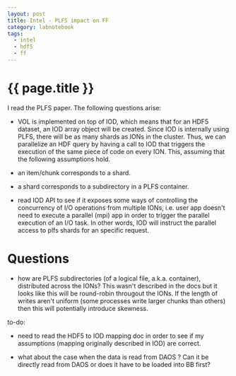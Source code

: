 ```yaml
---
layout: post
title: Intel - PLFS impact on FF
category: labnotebook
tags:
  - intel
  - hdf5
  - ff
---
```


# {{ page.title }}

I read the PLFS paper. The following questions arise:

  - VOL is implemented on top of IOD, which means that for an HDF5 dataset, an IOD array object will 
    be created. Since IOD is internally using PLFS, there will be as many shards as IONs in the 
    cluster. Thus, we can parallelize an HDF query by having a call to IOD that triggers the 
    execution of the same piece of code on every ION. This, assuming that the following assumptions 
    hold.

  - an item/chunk corresponds to a shard.

  - a shard corresponds to a subdirectory in a PLFS container.

  - read IOD API to see if it exposes some ways of controlling the concurrency of I/O operations 
    from multiple IONs, i.e. user app doesn't need to execute a parallel (mpi) app in order to 
    trigger the parallel execution of an I/O task. In other words, IOD will instruct the parallel 
    access to plfs shards for an specific request.

# Questions

  - how are PLFS subdirectories (of a logical file, a.k.a. container), distributed across the IONs? 
    This wasn't described in the docs but it looks like this will be round-robin througout the IONs. 
    If the length of writes aren't uniform (some processes write larger chunks than others) then 
    this will potentially introduce skewness.

to-do:

  - need to read the HDF5 to IOD mapping doc in order to see if my assumptions (mapping originally 
    described in IOD) are correct.

  - what about the case when the data is read from DAOS ? Can it be directly read from DAOS or does 
    it have to be loaded into BB first?
